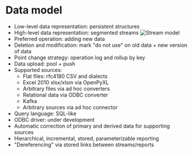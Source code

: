 # Data model

* Low-level data representation: persistent structures
* High-level data representation: segmented streams
![Stream model](/pages/docs/GoalProfit%20stream.svg?v2)
* Preferred operation: adding new data
* Deletion and modification: mark "do not use" on old data + new version of data
* Point change strategy: operation log and rollup by key
* Data upload: pool + push
* Supported sources:
    * Flat files: rfc4180 CSV and dialects
    * Excel 2010 xlsx/xlsm via OpenPyXL
    * Arbitrary files via ad hoc converters
    * Relational data via ODBC converter
    * Kafka
    * Arbitrary sources via ad hoc connector
* Query language: SQL-like
* ODBC driver: under development
* Automatic correction of primary and derived data for supporting sources
* Hierarchical, incremental, stored, parameterizable reporting
* "Dereferencing" via stored links between streams/reports


<style>
.my-dark-theme .my-content {
    color: var(--light)
}
.my-dark-theme .my-content h1,
.my-dark-theme .my-content h2,
.my-dark-theme .my-content h3,
.my-dark-theme .my-content h4,
.my-dark-theme .my-content h5 {
    color: white;
}
.my-content b,i,em {
    color: rgb(88,167,202);
}
code { white-space: pre; }
</style>
